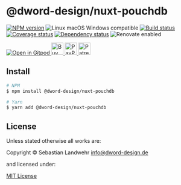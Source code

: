 <!-- TITLE/ -->
# @dword-design/nuxt-pouchdb
<!-- /TITLE -->

<!-- BADGES/ -->
[![NPM version](https://img.shields.io/npm/v/@dword-design/nuxt-pouchdb.svg)](https://npmjs.org/package/@dword-design/nuxt-pouchdb)
![Linux macOS Windows compatible](https://img.shields.io/badge/os-linux%20%7C%C2%A0macos%20%7C%C2%A0windows-blue)
[![Build status](https://github.com/dword-design/nuxt-pouchdb/workflows/build/badge.svg)](https://github.com/dword-design/nuxt-pouchdb/actions)
[![Coverage status](https://img.shields.io/coveralls/dword-design/nuxt-pouchdb)](https://coveralls.io/github/dword-design/nuxt-pouchdb)
[![Dependency status](https://img.shields.io/david/dword-design/nuxt-pouchdb)](https://david-dm.org/dword-design/nuxt-pouchdb)
![Renovate enabled](https://img.shields.io/badge/renovate-enabled-brightgreen)

<a href="https://gitpod.io/#https://github.com/dword-design/bar">
  <img src="https://gitpod.io/button/open-in-gitpod.svg" alt="Open in Gitpod">
</a><a href="https://www.buymeacoffee.com/dword">
  <img
    src="https://www.buymeacoffee.com/assets/img/guidelines/download-assets-sm-2.svg"
    alt="Buy Me a Coffee"
    height="32"
  >
</a><a href="https://paypal.me/SebastianLandwehr">
  <img
    src="https://dword-design.de/images/paypal.svg"
    alt="PayPal"
    height="32"
  >
</a><a href="https://www.patreon.com/dworddesign">
  <img
    src="https://dword-design.de/images/patreon.svg"
    alt="Patreon"
    height="32"
  >
</a>
<!-- /BADGES -->

<!-- DESCRIPTION/ -->

<!-- /DESCRIPTION -->

<!-- INSTALL/ -->
## Install

```bash
# NPM
$ npm install @dword-design/nuxt-pouchdb

# Yarn
$ yarn add @dword-design/nuxt-pouchdb
```
<!-- /INSTALL -->

<!-- LICENSE/ -->
## License

Unless stated otherwise all works are:

Copyright &copy; Sebastian Landwehr <info@dword-design.de>

and licensed under:

[MIT License](https://opensource.org/licenses/MIT)
<!-- /LICENSE -->
